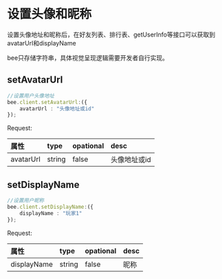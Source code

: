 # 设置头像和昵称

设置头像地址和昵称后，在好友列表、排行表、getUserInfo等接口可以获取到avatarUrl和displayName

bee只存储字符串，具体视觉呈现逻辑需要开发者自行实现。

## setAvatarUrl

```typescript
//设置用户头像地址
bee.client.setAvatarUrl:({
    avatarUrl : "头像地址或id"
});
```

Request:

| 属性 | type | opational | desc |
| :--- | :--- | :--- | :--- |
| avatarUrl | string | false | 头像地址或id |

## setDisplayName

```typescript
//设置用户昵称
bee.client.setDisplayName:({
    displayName : "玩家1"
});
```

Request:

| 属性 | type | opational | desc |
| :--- | :--- | :--- | :--- |
| displayName | string | false | 昵称 |

